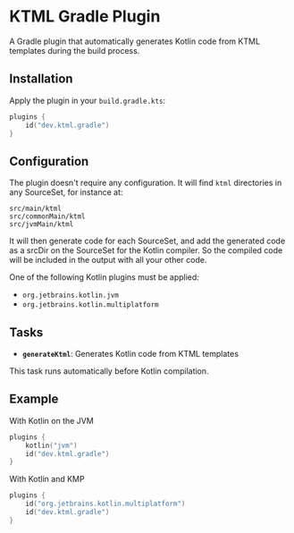 # KTML Gradle Plugin

A Gradle plugin that automatically generates Kotlin code from KTML templates during the build process.

## Installation

Apply the plugin in your `build.gradle.kts`:

```kotlin
plugins {
    id("dev.ktml.gradle")
}
```

## Configuration

The plugin doesn't require any configuration. It will find `ktml` directories in any SourceSet, for instance at:

```
src/main/ktml
src/commonMain/ktml
src/jvmMain/ktml
```

It will then generate code for each SourceSet, and add the generated code as a srcDir on the SourceSet for the
Kotlin compiler. So the compiled code will be included in the output with all your other code.

One of the following Kotlin plugins must be applied:

- `org.jetbrains.kotlin.jvm`
- `org.jetbrains.kotlin.multiplatform`

## Tasks

- **`generateKtml`**: Generates Kotlin code from KTML templates

This task runs automatically before Kotlin compilation.

## Example

With Kotlin on the JVM

```kotlin
plugins {
    kotlin("jvm")
    id("dev.ktml.gradle")
}
```

With Kotlin and KMP

```kotlin
plugins {
    id("org.jetbrains.kotlin.multiplatform")
    id("dev.ktml.gradle")
}
```
